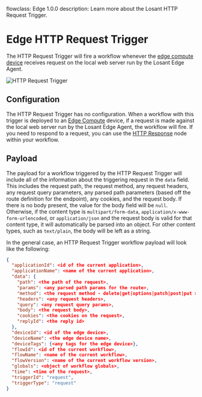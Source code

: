 flowclass: Edge 1.0.0
description: Learn more about the Losant HTTP Request Trigger.


# Edge HTTP Request Trigger

The HTTP Request Trigger will fire a workflow whenever the [edge compute device](/devices/edge-compute/) receives request on the local web server run by the Losant Edge Agent.

![HTTP Request Trigger](/images/workflows/triggers/http-request-trigger.png "HTTP Request Trigger")

## Configuration

The HTTP Request Trigger has no configuration. When a workflow with this trigger is deployed to an [Edge Compute](/devices/edge-compute/) device, if a request is made against the local web server run by the Losant Edge Agent, the workflow will fire. If you need to respond to a request, you can use the [HTTP Response](/workflows/outputs/http-response/) node within your workflow.

## Payload

The payload for a workflow triggered by the HTTP Request Trigger will include all of the information about the triggering request in the `data` field. This includes the request path, the request method, any request headers, any request query parameters, any parsed path parameters (based off the route definition for the endpoint), any cookies, and the request body. If there is no body present, the value for the body field will be `null`. Otherwise, if the content type is `multipart/form-data`, `application/x-www-form-urlencoded`, or `application/json` and the request body is valid for that content type, it will automatically be parsed into an object. For other content types, such as `text/plain`, the body will be left as a string.

In the general case, an HTTP Request Trigger workflow payload will look like the following:

```json
{
  "applicationId": <id of the current application>,
  "applicationName": <name of the current application>,
  "data": {
    "path": <the path of the request>,
    "params": <any parsed path params for the route>,
    "method": <the request method - delete|get|options|patch|post|put >,
    "headers": <any request headers>,
    "query": <any request query params>,
    "body": <the request body>,
    "cookies": <the cookies on the request>,
    "replyId": <the reply id>
  },
  "deviceId": <id of the edge device>,
  "deviceName": <the edge device name>,
  "deviceTags": {<any tags for the edge device>},
  "flowId": <id of the current workflow>,
  "flowName": <name of the current workflow>,
  "flowVersion": <name of the current workflow version>,
  "globals": <object of workflow globals>,
  "time": <time of the request>,
  "triggerId": "request",
  "triggerType": "request"
}
```
